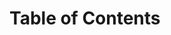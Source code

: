 ---
---
# Table of Contents

<!-- [First Demo Post](#_posts/first-demo-post.md) -->


<!-- {% include posts/index.html %} -->
